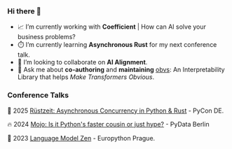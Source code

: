 ### Hi there 👋

- 📈 I’m currently working with **Coefficient** | How can AI solve your business problems?
- ⏱️ I’m currently learning **Asynchronous Rust** for my next conference talk.
- 👯 I’m looking to collaborate on **AI Alignment**.
- 💬 Ask me about **co-authoring** and **maintaining** [obvs](https://obvs.readthedocs.io/en/latest/autoapi/obvs/lenses/index.html): An Interpretability Library that helps *Make Transformers Obvious*.

### Conference Talks

🦀 2025 [Rüstzeit: Asynchronous Concurrency in Python & Rust](https://2025.pycon.de/talks/FGFFEE/) - PyCon DE.

🔥 2024 [Mojo: Is it Python's faster cousin or just hype?](https://www.youtube.com/watch?v=A67P4-A4yLk
) - PyData Berlin

🐍 2023 [Language Model Zen](https://www.youtube.com/watch?v=hyUWefY40iw
) - Europython Prague.
